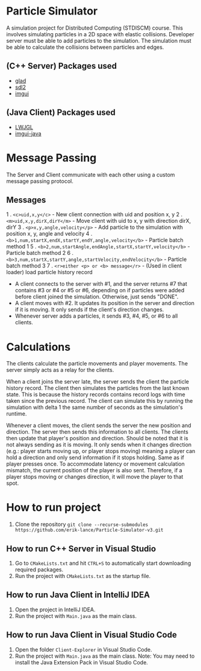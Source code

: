 # Particle Simulator
A simulation project for Distributed Computing (STDISCM) course. This involves simulating particles in a 2D space with elastic collisions. 
Developer server must be able to add particles to the simulation. The simulation must be able to calculate the collisions between particles and edges.

## (C++ Server) Packages used
- [glad](https://github.com/Dav1dde/glad)
- [sdl2](https://github.com/libsdl-org/SDL)
- [imgui](https://github.com/ocornut/imgui)

## (Java Client) Packages used
- [LWJGL](https://www.lwjgl.org/)
- [imgui-java](https://github.com/SpaiR/imgui-java)

# Message Passing
The Server and Client communicate with each other using a custom message passing protocol.

## Messages
1	. `<c>uid,x,y</c>` - New client connection with uid and position x, y
2	. `<m>uid,x,y,dirX,dirY</m>` - Move client with uid to x, y with direction dirX, dirY
3	. `<p>x,y,angle,velocity</p>` - Add particle to the simulation with position x, y, angle and velocity
4	. `<b>1,num,startX,endX,startY,endY,angle,velocity</b>` - Particle batch method 1
5	. `<b>2,num,startAngle,endAngle,startX,startY,velocity</b>` - Particle batch method 2
6	. `<b>3,num,startX,startY,angle,startVelocity,endVelocity</b>` - Particle batch method 3
7	. `<r>either <p> or <b> message</r>` - (Used in client loader) load particle history record

- A client connects to the server with #1, and the server returns #7 that contains #3 or #4 or #5 or #6, depending on if particles were added before client joined the simulation. Otherwise, just sends "DONE".
- A client moves with #2. It updates its position in the server and direction if it is moving. It only sends if the client's direction changes.
- Whenever server adds a particles, it sends #3, #4, #5, or #6 to all clients.

# Calculations
The clients calculate the particle movements and player movements. The server simply acts as a relay for the clients.

When a client joins the server late, the server sends the client the particle history record. The client then simulates the particles from the last known state. This is because the history records contains record logs with time taken since the previous record. The client can simulate this by running the simulation with delta 1 the same number of seconds as the simulation's runtime.

Whenever a client moves, the client sends the server the new position and direction. The server then sends this information to all clients. The clients then update that player's position and direction. Should be noted that it is not always sending as it is moving. It only sends when it changes direction (e.g.: player starts moving up, or player stops moving) meaning a player can hold a direction and only send information if it stops holding. Same as if player presses once. To accommodate latency or movement calculation mismatch, the current position of the player is also sent. Therefore, if a player stops moving or changes direction, it will move the player to that spot.

# How to run project
1. Clone the repository `git clone --recurse-submodules https://github.com/erik-lance/Particle-Simulator-v3.git`

## How to run C++ Server in Visual Studio
1. Go to `CMakeLists.txt` and hit `CTRL+S` to automatically start downloading required packages.
2. Run the project with `CMakeLists.txt` as the startup file.

## How to run Java Client in IntelliJ IDEA
1. Open the project in IntelliJ IDEA.
2. Run the project with `Main.java` as the main class.

## How to run Java Client in Visual Studio Code
1. Open the folder `Client-Explorer` in Visual Studio Code.
2. Run the project with `Main.java` as the main class.
Note: You may need to install the Java Extension Pack in Visual Studio Code.
